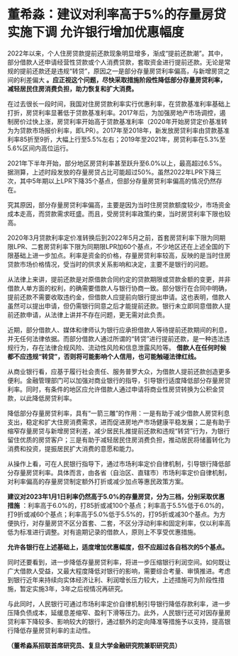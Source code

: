# 董希淼：建议对利率高于5%的存量房贷实施下调 允许银行增加优惠幅度

2022年以来，个人住房贷款提前还款现象明显增多，渐成“提前还款潮”。其中，部分借款人还申请经营性贷款或个人消费贷款，套取资金进行提前还款。无论是常规的提前还款还是违规“转贷”，原因之一是部分存量房贷利率偏高，与新增房贷之间的利差偏大
**。应正视这个问题，尽快采取措施阶段性降低部分存量房贷利率，减轻居民住房消费负担，助力恢复和扩大消费。**

在过去很长一段时间，我国对住房贷款利率实行优惠利率，在贷款基准利率基础上打折，房贷利率显著低于贷款基准利率。2017年后，为加强房地产市场调控，遏制房价过快上涨，房贷利率开始高于贷款基准利率（2020年开始房贷定价基准转为为贷款市场报价利率，即LPR）。2017年至2018年，新发放房贷利率由贷款基准利率85折至9折，大幅上行至5.5%左右；2019年至2021年，房贷利率在5.3%至5.6%区间内高位运行。

2021年下半年开始，部分地区房贷利率甚至跃升至6.0%以上，最高超过6.5%。据测算，上述时段发放的存量房贷占比可能超过50%。虽然2022年LPR下降三次，其中5年期以上LPR下降35个基点，但部分存量房贷利率偏高的情况仍然存在。

究其原因，部分存量房贷利率偏高，主要是因为当时住房贷款额度较少，市场资金成本走高，而贷款需求旺盛。而且，受房贷利率政策约束，当时房贷利率下限也较高。

2020年3月贷款利率定价准转换后到2022年5月之前，首套房贷利率下限为同期限LPR、二套房贷利率下限为同期限LPR加60个基点，不少地区还在上述全国的下限基础上进一步加点。利率是资金的价格，存量房贷利率较高，反映的是当时住房贷款市场价格情况，受当时的供求关系影响和决定，主要不是银行的问题。

从法律上来讲，提前还款是对原借款合同约定的贷款期限或贷款金额的变更，并非借款人单方面的权利，的确需要借款人与银行协商一致。部分银行在合同中明确，提前还款不需要收取违约金，但借款人应提前向银行提出申请。这也表明，借款人虽然可以提出申请，但仍需银行同意之后才能提前还款。银行未立即同意借款人提前还款申请，从法律上讲并不存在问题，更无需对此负责。

近期，部分借款人、媒体和律师认为银行应承担借款人等待提前还款期间的利息，并无任何法律依据。而部分借款人通过所谓的“转贷”进行提前还款，是一种违法违规行为，存在法律合规风险、流动性风险和信息泄露风险等。
**借款人在任何时候都不应违规“转贷”，否则将可能影响个人信用，也可能触碰法律红线。**

从商业银行看，应基于履行社会责任、服务普罗大众，为借款人提前还款创造更多便利。金融管理部门可以加强对商业银行的指导，引导银行适度降低部分存量房贷利率。同时，有条件的地区应允许借款人通过申请将商业性房贷转换为公积金贷款，以此降低房贷利率。

降低部分存量房贷利率，具有“一箭三雕”的作用：一是有助于减少借款人房贷利息支出，稳定和扩大住房消费需求，进而促进房地产市场健康平稳发展；二是有助于缩窄存量房贷与新增房贷利差，减少居民扎推提前还款和违规“转贷”行为，为银行留住优质的房贷客户；三是有助于减轻居民住房消费负担，推动居民将储蓄转化为消费和投资，提振居民扩大消费的意愿和能力。

从操作上看，可在人民银行指导下，通过市场利率定价自律机制，引导银行降低部分存量房贷利率。具体而言，由各省（自治区、直辖市）市场利率定价自律机制，对利率偏高的存量房贷制定额外打折或减少加点等惠民政策方案。

**建议对2023年1月1日利率仍然高于5.0%的存量房贷，分为三档，分别采取优惠措施**
：利率高于6.0%的，打85折或减100个基点；利率高于5.5%低于6.0%的，打9折或减60个基点；利率高于5.0%低于5.5%的，打95折或减30个基点。为方便执行，对存量房贷不区分首套、二套，不区分浮动利率和固定利率，仅以利率高低为标准进行调整。对有逾期记录的借款人，原则上不享受优惠措施。

**允许各银行在上述基础上，适度增加优惠幅度，但不应超过各自档次的5个基点。**

同时还要看到，进一步降低存量房贷利率，将进一步压缩银行利润空间。如何既让广大借款人受益，又最大程度降低对银行的影响，需要综合考量、审慎推进。考虑到银行近年来持续向实体经济让利、利润增长压力较大，上述措施可为阶段性措施，暂定实施3年，3年之后视情况再研究。

与此同时，人民银行可通过市场利率定价自律机制引导银行降低存款利率，进一步压降负债成本，延缓息差缩窄、盈利下滑等压力。此外，人民银行还可对因存量房贷利率下降较多、影响较大的银行，通过额外的定向降准等措施予以支持，提高银行降低存量房贷利率的主动性。

**（董希淼系招联首席研究员、复旦大学金融研究院兼职研究员）**

